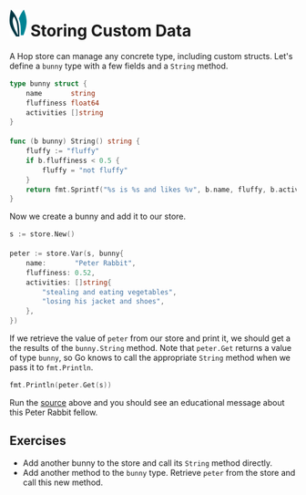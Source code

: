 # ![ears](../img/ears.png) Storing Custom Data

A Hop store can manage any concrete type, including custom structs. Let's define
a `bunny` type with a few fields and a `String` method.

```go
type bunny struct {
    name       string
    fluffiness float64
    activities []string
}

func (b bunny) String() string {
    fluffy := "fluffy"
    if b.fluffiness < 0.5 {
        fluffy = "not fluffy"
    }
    return fmt.Sprintf("%s is %s and likes %v", b.name, fluffy, b.activities)
}
```

Now we create a bunny and add it to our store.

```go
s := store.New()

peter := store.Var(s, bunny{
    name:       "Peter Rabbit",
    fluffiness: 0.52,
    activities: []string{
        "stealing and eating vegetables",
        "losing his jacket and shoes",
    },
})
```

If we retrieve the value of `peter` from our store and print it, we should get a
the results of the `bunny.String` method. Note that `peter.Get` returns a value
of type `bunny`, so Go knows to call the appropriate `String` method when we
pass it to `fmt.Println`.

```go
fmt.Println(peter.Get(s))
```

Run the [source][source] above and you should see an educational message about
this Peter Rabbit fellow.

## Exercises

* Add another bunny to the store and call its `String` method directly.
* Add another method to the `bunny` type. Retrieve `peter` from the store and
  call this new method.

[source]: storing-custom-data/main.go
